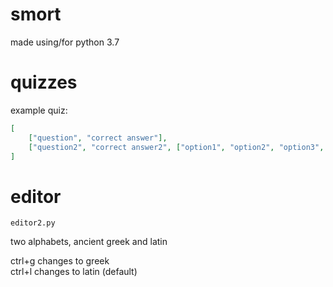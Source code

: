 # smort

made using/for python 3.7

# quizzes
example quiz:
```json
[
    ["question", "correct answer"],
    ["question2", "correct answer2", ["option1", "option2", "option3", "option4"]
]
```

# editor
<code>editor2.py</code>

two alphabets, ancient greek and latin

ctrl+g changes to greek\
ctrl+l changes to latin (default)